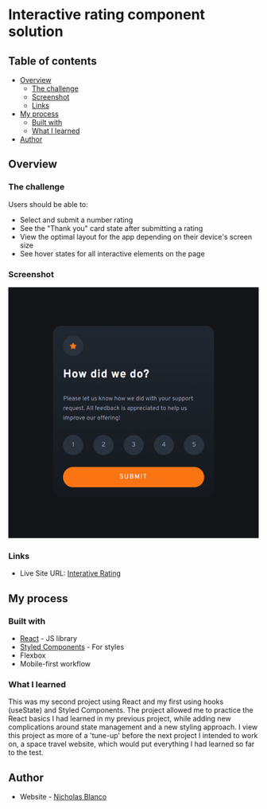 # Interactive rating component solution

## Table of contents

- [Overview](#overview)
  - [The challenge](#the-challenge)
  - [Screenshot](#screenshot)
  - [Links](#links)
- [My process](#my-process)
  - [Built with](#built-with)
  - [What I learned](#what-i-learned)
- [Author](#author)

## Overview

### The challenge

Users should be able to:

- Select and submit a number rating
- See the "Thank you" card state after submitting a rating
- View the optimal layout for the app depending on their device's screen size
- See hover states for all interactive elements on the page

### Screenshot

![](./screenshot.png)

### Links

- Live Site URL: [Interative Rating](https://nablanco.github.io/interactive-rating/)

## My process

### Built with

- [React](https://reactjs.org/) - JS library
- [Styled Components](https://styled-components.com/) - For styles
- Flexbox
- Mobile-first workflow

### What I learned

This was my second project using React and my first using hooks (useState) and Styled Components. The project allowed me to practice the React basics I had learned in my previous project, while adding new complications around state management and a new styling approach. I view this project as more of a 'tune-up' before the next project I intended to work on, a space travel website, which would put everything I had learned so far to the test.

## Author

- Website - [Nicholas Blanco](https://nicholasblanco.com/)
